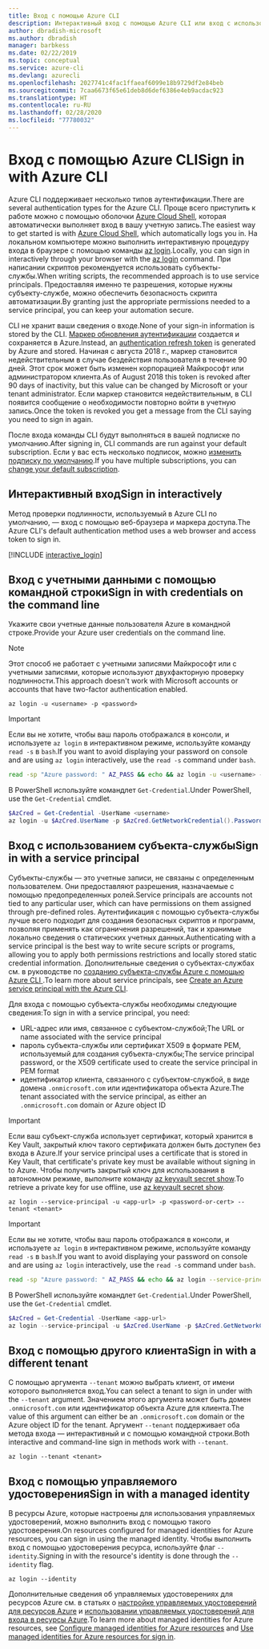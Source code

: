 ```yaml
---
title: Вход с помощью Azure CLI
description: Интерактивный вход с помощью Azure CLI или вход с использованием локальных учетных данных
author: dbradish-microsoft
ms.author: dbradish
manager: barbkess
ms.date: 02/22/2019
ms.topic: conceptual
ms.service: azure-cli
ms.devlang: azurecli
ms.openlocfilehash: 2027741c4fac1ffaeaf6099e18b9729df2e84beb
ms.sourcegitcommit: 7caa6673f65e61deb8d6def6386e4eb9acdac923
ms.translationtype: HT
ms.contentlocale: ru-RU
ms.lasthandoff: 02/28/2020
ms.locfileid: "77780032"
---
```

# <a name="sign-in-with-azure-cli"></a><span data-ttu-id="900a8-103">Вход с помощью Azure CLI</span><span class="sxs-lookup"><span data-stu-id="900a8-103">Sign in with Azure CLI</span></span> 

<span data-ttu-id="900a8-104">Azure CLI поддерживает несколько типов аутентификации.</span><span class="sxs-lookup"><span data-stu-id="900a8-104">There are several authentication types for the Azure CLI.</span></span> <span data-ttu-id="900a8-105">Проще всего приступить к работе можно с помощью оболочки [Azure Cloud Shell](/azure/cloud-shell/overview), которая автоматически выполняет вход в вашу учетную запись.</span><span class="sxs-lookup"><span data-stu-id="900a8-105">The easiest way to get started is with [Azure Cloud Shell](/azure/cloud-shell/overview), which automatically logs you in.</span></span>
<span data-ttu-id="900a8-106">На локальном компьютере можно выполнить интерактивную процедуру входа в браузере с помощью команды [az login](/cli/azure/reference-index#az-login).</span><span class="sxs-lookup"><span data-stu-id="900a8-106">Locally, you can sign in interactively through your browser with the [az login](/cli/azure/reference-index#az-login) command.</span></span> <span data-ttu-id="900a8-107">При написании скриптов рекомендуется использовать субъекты-службы.</span><span class="sxs-lookup"><span data-stu-id="900a8-107">When writing scripts, the recommended approach is to use service principals.</span></span> <span data-ttu-id="900a8-108">Предоставляя именно те разрешения, которые нужны субъекту-службе, можно обеспечить безопасность скрипта автоматизации.</span><span class="sxs-lookup"><span data-stu-id="900a8-108">By granting just the appropriate permissions needed to a service principal, you can keep your automation secure.</span></span>

<span data-ttu-id="900a8-109">CLI не хранит ваши сведения о входе.</span><span class="sxs-lookup"><span data-stu-id="900a8-109">None of your sign-in information is stored by the CLI.</span></span> <span data-ttu-id="900a8-110">[Маркер обновления аутентификации](https://docs.microsoft.com/azure/active-directory/develop/v1-id-and-access-tokens#refresh-tokens) создается и сохраняется в Azure.</span><span class="sxs-lookup"><span data-stu-id="900a8-110">Instead, an [authentication refresh token](https://docs.microsoft.com/azure/active-directory/develop/v1-id-and-access-tokens#refresh-tokens) is generated by Azure and stored.</span></span> <span data-ttu-id="900a8-111">Начиная с августа 2018 г., маркер становится недействительным в случае бездействия пользователя в течение 90 дней. Этот срок может быть изменен корпорацией Майкрософт или администратором клиента.</span><span class="sxs-lookup"><span data-stu-id="900a8-111">As of August 2018 this token is revoked after 90 days of inactivity, but this value can be changed by Microsoft or your tenant administrator.</span></span> <span data-ttu-id="900a8-112">Если маркер становится недействительным, в CLI появится сообщение о необходимости повторно войти в учетную запись.</span><span class="sxs-lookup"><span data-stu-id="900a8-112">Once the token is revoked you get a message from the CLI saying you need to sign in again.</span></span>

<span data-ttu-id="900a8-113">После входа команды CLI будут выполняться в вашей подписке по умолчанию.</span><span class="sxs-lookup"><span data-stu-id="900a8-113">After signing in, CLI commands are run against your default subscription.</span></span> <span data-ttu-id="900a8-114">Если у вас есть несколько подписок, можно [изменить подписку по умолчанию](manage-azure-subscriptions-azure-cli.md).</span><span class="sxs-lookup"><span data-stu-id="900a8-114">If you have multiple subscriptions, you can [change your default subscription](manage-azure-subscriptions-azure-cli.md).</span></span>

## <a name="sign-in-interactively"></a><span data-ttu-id="900a8-115">Интерактивный вход</span><span class="sxs-lookup"><span data-stu-id="900a8-115">Sign in interactively</span></span>

<span data-ttu-id="900a8-116">Метод проверки подлинности, используемый в Azure CLI по умолчанию, — вход с помощью веб-браузера и маркера доступа.</span><span class="sxs-lookup"><span data-stu-id="900a8-116">The Azure CLI's default authentication method uses a web browser and access token to sign in.</span></span>

[!INCLUDE [interactive_login](includes/interactive-login.md)]

## <a name="sign-in-with-credentials-on-the-command-line"></a><span data-ttu-id="900a8-117">Вход с учетными данными с помощью командной строки</span><span class="sxs-lookup"><span data-stu-id="900a8-117">Sign in with credentials on the command line</span></span>

<span data-ttu-id="900a8-118">Укажите свои учетные данные пользователя Azure в командной строке.</span><span class="sxs-lookup"><span data-stu-id="900a8-118">Provide your Azure user credentials on the command line.</span></span>

> [!Note]
> <span data-ttu-id="900a8-119">Этот способ не работает с учетными записями Майкрософт или с учетными записями, которые используют двухфакторную проверку подлинности.</span><span class="sxs-lookup"><span data-stu-id="900a8-119">This approach doesn't work with Microsoft accounts or accounts that have two-factor authentication enabled.</span></span>

```azurecli-interactive
az login -u <username> -p <password>
```

> [!IMPORTANT]
> <span data-ttu-id="900a8-120">Если вы не хотите, чтобы ваш пароль отображался в консоли, и используете `az login` в интерактивном режиме, используйте команду `read -s` в `bash`.</span><span class="sxs-lookup"><span data-stu-id="900a8-120">If you want to avoid displaying your password on console and are using `az login` interactively, use the `read -s` command under `bash`.</span></span>
>
> ```bash
> read -sp "Azure password: " AZ_PASS && echo && az login -u <username> -p $AZ_PASS
> ```
>
> <span data-ttu-id="900a8-121">В PowerShell используйте командлет `Get-Credential`.</span><span class="sxs-lookup"><span data-stu-id="900a8-121">Under PowerShell, use the `Get-Credential` cmdlet.</span></span>
>
> ```powershell
> $AzCred = Get-Credential -UserName <username>
> az login -u $AzCred.UserName -p $AzCred.GetNetworkCredential().Password
> ```

## <a name="sign-in-with-a-service-principal"></a><span data-ttu-id="900a8-122">Вход с использованием субъекта-службы</span><span class="sxs-lookup"><span data-stu-id="900a8-122">Sign in with a service principal</span></span>

<span data-ttu-id="900a8-123">Субъекты-службы — это учетные записи, не связаны с определенным пользователем. Они предоставляют разрешения, назначаемые с помощью предопределенных ролей.</span><span class="sxs-lookup"><span data-stu-id="900a8-123">Service principals are accounts not tied to any particular user, which can have permissions on them assigned through pre-defined roles.</span></span> <span data-ttu-id="900a8-124">Аутентификация с помощью субъекта-службы лучше всего подходит для создания безопасных скриптов и программ, позволяя применять как ограничения разрешений, так и хранимые локально сведения о статических учетных данных.</span><span class="sxs-lookup"><span data-stu-id="900a8-124">Authenticating with a service principal is the best way to write secure scripts or programs, allowing you to apply both permissions restrictions and locally stored static credential information.</span></span> <span data-ttu-id="900a8-125">Дополнительные сведения о субъектах-службах см. в руководстве по [созданию субъекта-службы Azure с помощью Azure CLI ](create-an-azure-service-principal-azure-cli.md).</span><span class="sxs-lookup"><span data-stu-id="900a8-125">To learn more about service principals, see [Create an Azure service principal with the Azure CLI](create-an-azure-service-principal-azure-cli.md).</span></span>

<span data-ttu-id="900a8-126">Для входа с помощью субъекта-службы необходимы следующие сведения:</span><span class="sxs-lookup"><span data-stu-id="900a8-126">To sign in with a service principal, you need:</span></span>

* <span data-ttu-id="900a8-127">URL-адрес или имя, связанное с субъектом-службой;</span><span class="sxs-lookup"><span data-stu-id="900a8-127">The URL or name associated with the service principal</span></span>
* <span data-ttu-id="900a8-128">пароль субъекта-службы или сертификат X509 в формате PEM, используемый для создания субъекта-службы;</span><span class="sxs-lookup"><span data-stu-id="900a8-128">The service principal password, or the X509 certificate used to create the service principal in PEM format</span></span>
* <span data-ttu-id="900a8-129">идентификатор клиента, связанного с субъектом-службой, в виде домена `.onmicrosoft.com` или идентификатора объекта Azure.</span><span class="sxs-lookup"><span data-stu-id="900a8-129">The tenant associated with the service principal, as either an `.onmicrosoft.com` domain or Azure object ID</span></span>

> [!IMPORTANT]
>
> <span data-ttu-id="900a8-130">Если ваш субъект-служба использует сертификат, который хранится в Key Vault, закрытый ключ такого сертификата должен быть доступен без входа в Azure.</span><span class="sxs-lookup"><span data-stu-id="900a8-130">If your service principal uses a certificate that is stored in Key Vault, that certificate's private key must be available without signing in to Azure.</span></span> <span data-ttu-id="900a8-131">Чтобы получить закрытый ключ для использования в автономном режиме, выполните команду [az keyvault secret show](/cli/azure/keyvault/secret).</span><span class="sxs-lookup"><span data-stu-id="900a8-131">To retrieve a private key for use offline, use [az keyvault secret show](/cli/azure/keyvault/secret).</span></span>

```azurecli-interactive
az login --service-principal -u <app-url> -p <password-or-cert> --tenant <tenant>
```

> [!IMPORTANT]
> <span data-ttu-id="900a8-132">Если вы не хотите, чтобы ваш пароль отображался в консоли, и используете `az login` в интерактивном режиме, используйте команду `read -s` в `bash`.</span><span class="sxs-lookup"><span data-stu-id="900a8-132">If you want to avoid displaying your password on console and are using `az login` interactively, use the `read -s` command under `bash`.</span></span>
>
> ```bash
> read -sp "Azure password: " AZ_PASS && echo && az login --service-principal -u <app-url> -p $AZ_PASS --tenant <tenant>
> ```
>
> <span data-ttu-id="900a8-133">В PowerShell используйте командлет `Get-Credential`.</span><span class="sxs-lookup"><span data-stu-id="900a8-133">Under PowerShell, use the `Get-Credential` cmdlet.</span></span>
>
> ```powershell
> $AzCred = Get-Credential -UserName <app-url>
> az login --service-principal -u $AzCred.UserName -p $AzCred.GetNetworkCredential().Password --tenant <tenant>
> ```

## <a name="sign-in-with-a-different-tenant"></a><span data-ttu-id="900a8-134">Вход с помощью другого клиента</span><span class="sxs-lookup"><span data-stu-id="900a8-134">Sign in with a different tenant</span></span>

<span data-ttu-id="900a8-135">С помощью аргумента `--tenant` можно выбрать клиент, от имени которого выполняется вход.</span><span class="sxs-lookup"><span data-stu-id="900a8-135">You can select a tenant to sign in under with the `--tenant` argument.</span></span> <span data-ttu-id="900a8-136">Значением этого аргумента может быть домен `.onmicrosoft.com` или идентификатор объекта Azure для клиента.</span><span class="sxs-lookup"><span data-stu-id="900a8-136">The value of this argument can either be an `.onmicrosoft.com` domain or the Azure object ID for the tenant.</span></span> <span data-ttu-id="900a8-137">Аргумент `--tenant` поддерживает оба метода входа — интерактивный и с помощью командной строки.</span><span class="sxs-lookup"><span data-stu-id="900a8-137">Both interactive and command-line sign in methods work with `--tenant`.</span></span>

```azurecli-interactive
az login --tenant <tenant>
```

## <a name="sign-in-with-a-managed-identity"></a><span data-ttu-id="900a8-138">Вход с помощью управляемого удостоверения</span><span class="sxs-lookup"><span data-stu-id="900a8-138">Sign in with a managed identity</span></span>

<span data-ttu-id="900a8-139">В ресурсы Azure, которые настроены для использования управляемых удостоверений, можно выполнить вход с помощью такого удостоверения.</span><span class="sxs-lookup"><span data-stu-id="900a8-139">On resources configured for managed identities for Azure resources, you can sign in using the managed identity.</span></span> <span data-ttu-id="900a8-140">Чтобы выполнить вход с помощью удостоверения ресурса, используйте флаг `--identity`.</span><span class="sxs-lookup"><span data-stu-id="900a8-140">Signing in with the resource's identity is done through the `--identity` flag.</span></span>

```azurecli-interactive
az login --identity
```

<span data-ttu-id="900a8-141">Дополнительные сведения об управляемых удостоверениях для ресурсов Azure см. в статьях о [настройке управляемых удостоверений для ресурсов Azure](https://docs.microsoft.com/azure/active-directory/managed-identities-azure-resources/qs-configure-cli-windows-vm) и [использовании управляемых удостоверений для входа в ресурсы Azure](https://docs.microsoft.com/azure/active-directory/managed-identities-azure-resources/how-to-use-vm-sign-in).</span><span class="sxs-lookup"><span data-stu-id="900a8-141">To learn more about managed identities for Azure resources, see [Configure managed identities for Azure resources](https://docs.microsoft.com/azure/active-directory/managed-identities-azure-resources/qs-configure-cli-windows-vm) and [Use managed identities for Azure resources for sign in](https://docs.microsoft.com/azure/active-directory/managed-identities-azure-resources/how-to-use-vm-sign-in).</span></span>
